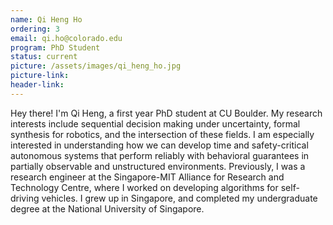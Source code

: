 ```yaml
---
name: Qi Heng Ho
ordering: 3
email: qi.ho@colorado.edu
program: PhD Student
status: current
picture: /assets/images/qi_heng_ho.jpg
picture-link: 
header-link: 
---
```


Hey there! I'm Qi Heng, a first year PhD student at CU Boulder. My research interests include sequential decision making under uncertainty, formal synthesis for robotics, and the intersection of these fields. I am especially interested in understanding how we can develop time and safety-critical autonomous systems that perform reliably with behavioral guarantees in partially observable and unstructured environments. Previously, I was a research engineer at the Singapore-MIT Alliance for Research and Technology Centre, where I worked on developing algorithms for self-driving vehicles. I grew up in Singapore, and completed my undergraduate degree at the National University of Singapore.
